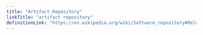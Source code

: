 ```yaml
---
title: "Artifact Repository"
linkTitle: "artifact repository"
definitionLink: "https://en.wikipedia.org/wiki/Software_repository#Relationship_to_continuous_integration"
---
```


